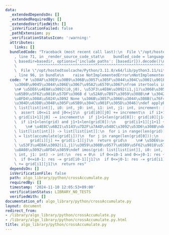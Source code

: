 ```yaml
---
data:
  _extendedDependsOn: []
  _extendedRequiredBy: []
  _extendedVerifiedWith: []
  _isVerificationFailed: false
  _pathExtension: py
  _verificationStatusIcon: ':warning:'
  attributes:
    links: []
  bundledCode: "Traceback (most recent call last):\n  File \"/opt/hostedtoolcache/Python/3.11.0/x64/lib/python3.11/site-packages/onlinejudge_verify/documentation/build.py\"\
    , line 71, in _render_source_code_stat\n    bundled_code = language.bundle(stat.path,\
    \ basedir=basedir, options={'include_paths': [basedir]}).decode()\n          \
    \         ^^^^^^^^^^^^^^^^^^^^^^^^^^^^^^^^^^^^^^^^^^^^^^^^^^^^^^^^^^^^^^^^^^^^^^^^^^^^^^^^^\n\
    \  File \"/opt/hostedtoolcache/Python/3.11.0/x64/lib/python3.11/site-packages/onlinejudge_verify/languages/python.py\"\
    , line 96, in bundle\n    raise NotImplementedError\nNotImplementedError\n"
  code: "# \u30AF\u30E9\u30B9\u306B\u3057\u305F\u3044\u304C\u3001\u901F\u5EA6\u7684\
    \u306B\u9045\u3044\u306E\u3067\u95A2\u6570\u3067\nfrom itertools import accumulate\n\
    \n# \u5DE6\u4E0A\u3092(i0,j0), \u53F3\u4E0A\u3092(i1,j1)\u3068\u3059\u308B\u9577\
    \u65B9\u5F62\u9818\u57DF\u306B d \u52A0\u7B97\u3059\u308B\n# \u3042\u3048\u3066\
    \u8FD4\u308A\u5024\u3092 None \u306B\u3057\u3066\u3044\u308B(\u76F4\u63A5\u66F8\
    \u304D\u63DB\u3048\u305F\u65B9\u304C\u901F\u305D\u3046)\ndef applyRangeAddition(grid:\
    \ list[list[int]], i0: int, j0: int, i1: int, j1: int, increment: int) -> None:\n\
    \  assert i0<=i1 and j0<=j1\n  grid[i0][j0] += increment\n  if i1+1<len(grid):\
    \ grid[i1+1][j0] -= increment\n  if j1+1<len(grid[0]): grid[i0][j1+1] -= increment\n\
    \  if i1+1<len(grid) and j1+1<len(grid[0]):\n    grid[i1+1][j1+1] += increment\n\
    \    \n# \u4E8C\u6B21\u5143\u7D2F\u7A4D\u548C\u3092\u53D6\u308B\ndef crossAccumulate(grid:\
    \ list[list[int]]) -> list[list[int]]:\n  for i in range(len(grid)):\n    grid[i]\
    \ = list(accumulate(grid[i]))\n  for j in range(len(grid[0])):\n    for i in range(1,len(grid)):\n\
    \      grid[i][j] += grid[i-1][j]\n  return grid\n    \n# \u5DE6\u4E0A\u3092(i0,j0),\
    \ \u53F3\u4E0A\u3092(i1,j1)\u3059\u308B\u9577\u65B9\u5F62\u9818\u57DF\u306E\u5408\
    \u8A08\u3092\u8FD4\u3059\ndef imos(grid: list[list[int]], i0: int, j0: int, i1:\
    \ int, j1: int) -> int:\n  res = 0\n  if 0<=i0-1 and 0<=j0-1: res += grid[i0-1][j0-1]\n\
    \  if 0<=i0-1: res -= grid[i0-1][j1]\n  if 0<=j0-1: res -= grid[i1][j0-1]\n  res\
    \ += grid[i1][j1]\n  return res"
  dependsOn: []
  isVerificationFile: false
  path: algo_library/python/crossAccumulate.py
  requiredBy: []
  timestamp: '2024-11-10 12:05:53+09:00'
  verificationStatus: LIBRARY_NO_TESTS
  verifiedWith: []
documentation_of: algo_library/python/crossAccumulate.py
layout: document
redirect_from:
- /library/algo_library/python/crossAccumulate.py
- /library/algo_library/python/crossAccumulate.py.html
title: algo_library/python/crossAccumulate.py
---
```

